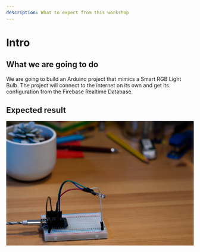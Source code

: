 ```yaml
---
description: What to expect from this workshop
---
```


# Intro

## What we are going to do

We are going to build an Arduino project that mimics a Smart RGB Light Bulb. The
project will connect to the internet on its own and get its configuration from
the Firebase Realtime Database.

## Expected result

![](assets/result.png)
